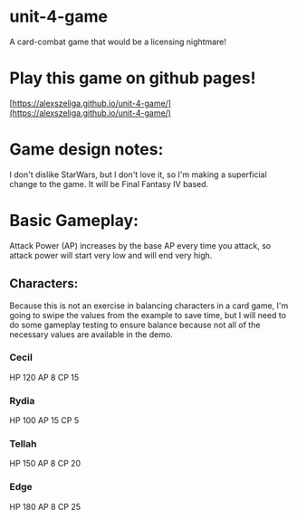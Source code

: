 # unit-4-game
A card-combat game that would be a licensing nightmare!

# Play this game on github pages!

[https://alexszeliga.github.io/unit-4-game/](https://alexszeliga.github.io/unit-4-game/)

# Game design notes:
I don't dislike StarWars, but I don't love it, so I'm making a superficial change to the game. It will be Final Fantasy IV based.

# Basic Gameplay:
Attack Power (AP) increases by the base AP every time you attack, so attack power will start very low and will end very high.

## Characters:

Because this is not an exercise in balancing characters in a card game, I'm going to swipe the values from the example to save time, but I will need to do some gameplay testing to ensure balance because not all of the necessary values are available in the demo.

### Cecil

HP 120
AP 8
CP 15

### Rydia

HP 100
AP 15
CP 5

### Tellah

HP 150
AP 8
CP 20

### Edge

HP 180
AP 8
CP 25
